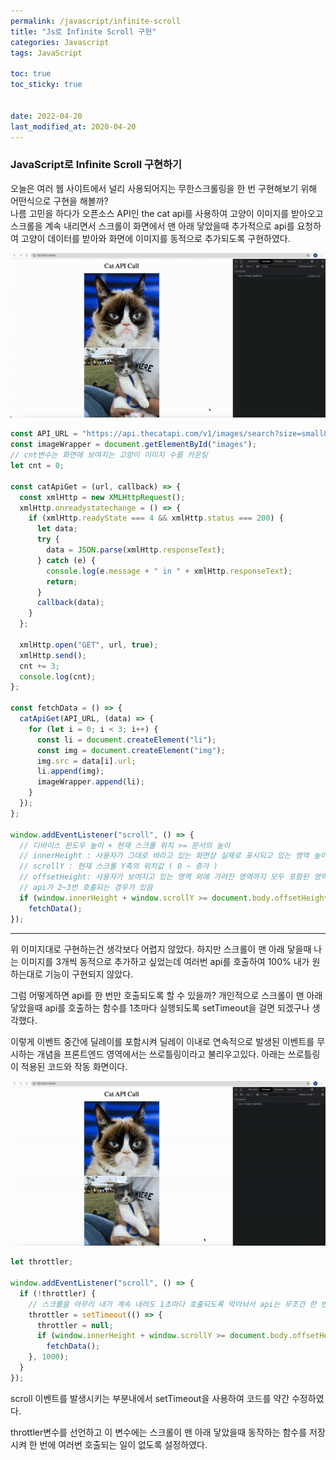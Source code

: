 ```yaml
---
permalink: /javascript/infinite-scroll
title: "Js로 Infinite Scroll 구현"
categories: Javascript
tags: JavaScript

toc: true
toc_sticky: true


date: 2022-04-20
last_modified_at: 2020-04-20
---
```


### JavaScript로 Infinite Scroll 구현하기

오늘은 여러 웹 사이트에서 널리 사용되어지는 무한스크롤링을 한 번 구현해보기 위해 어떤식으로 구현을 해볼까?  
나름 고민을 하다가 오픈소스 API인 the cat api를 사용하여 고양이 이미지를 받아오고 스크롤을 계속 내리면서 스크롤이 화면에서 맨 아래 닿았을때 추가적으로 api를 요청하여 고양이 데이터를 받아와 화면에 이미지를 동적으로 추가되도록 구현하였다.

![infiniteScroll](/assets/image/infinite/infiniteScroll.gif)

```javascript
const API_URL = "https://api.thecatapi.com/v1/images/search?size=small&limit=3";
const imageWrapper = document.getElementById("images");
// cnt변수는 화면에 보여지는 고양이 이미지 수를 카운팅
let cnt = 0;

const catApiGet = (url, callback) => {
  const xmlHttp = new XMLHttpRequest();
  xmlHttp.onreadystatechange = () => {
    if (xmlHttp.readyState === 4 && xmlHttp.status === 200) {
      let data;
      try {
        data = JSON.parse(xmlHttp.responseText);
      } catch (e) {
        console.log(e.message + " in " + xmlHttp.responseText);
        return;
      }
      callback(data);
    }
  };

  xmlHttp.open("GET", url, true);
  xmlHttp.send();
  cnt += 3;
  console.log(cnt);
};

const fetchData = () => {
  catApiGet(API_URL, (data) => {
    for (let i = 0; i < 3; i++) {
      const li = document.createElement("li");
      const img = document.createElement("img");
      img.src = data[i].url;
      li.append(img);
      imageWrapper.append(li);
    }
  });
};

window.addEventListener("scroll", () => {
  // 디바이스 윈도우 높이 + 현재 스크롤 위치 >= 문서의 높이
  // innerHeight : 사용자가 그대로 바라고 있는 화면상 실제로 표시되고 있는 영역 높이
  // scrollY : 현재 스크롤 Y축의 위치값 ( 0 ~ 증가 )
  // offsetHeight: 사용자가 보여지고 있는 영역 외에 가려진 영역까지 모두 포함된 영역(스크롤을 내린만큼 위의 포함된 영역)
  // api가 2~3번 호출되는 경우가 있음
  if (window.innerHeight + window.scrollY >= document.body.offsetHeight)
    fetchData();
});
```

---

위 이미지대로 구현하는건 생각보다 어렵지 않았다. 하지만 스크롤이 맨 아래 닿을때 나는 이미지를 3개씩 동적으로 추가하고 싶었는데 여러번 api를 호출하여 100% 내가 원하는대로 기능이 구현되지 않았다.

그럼 어떻게하면 api를 한 번만 호출되도록 할 수 있을까? 개인적으로 스크롤이 맨 아래 닿았을때 api를 호출하는 함수를 1초마다 실행되도록 setTimeout을 걸면 되겠구나 생각했다.

이렇게 이벤트 중간에 딜레이를 포함시켜 딜레이 이내로 연속적으로 발생된 이벤트를 무시하는 개념을 프론트엔드 영역에서는 쓰로틀링이라고 불리우고있다. 아래는 쓰로틀링이 적용된 코드와 작동 화면이다.

![infiniteScroll](/assets/image/infinite/throttling.gif)

```javascript
let throttler;

window.addEventListener("scroll", () => {
  if (!throttler) {
    // 스크롤을 아무리 내가 계속 내려도 1초마다 호출되도록 막아놔서 api는 무조건 한 번만 호출
    throttler = setTimeout(() => {
      throttler = null;
      if (window.innerHeight + window.scrollY >= document.body.offsetHeight)
        fetchData();
    }, 1000);
  }
});
```

scroll 이벤트를 발생시키는 부분내에서 setTimeout을 사용하여 코드를 약간 수정하였다.

throttler변수를 선언하고 이 변수에는 스크롤이 맨 아래 닿았을때 동작하는 함수를 저장시켜 한 번에 여러번 호출되는 일이 없도록 설정하였다.
